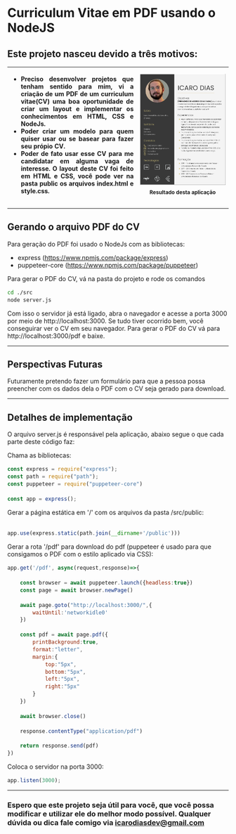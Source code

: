 # Curriculum Vitae em PDF usando o NodeJS 
## Este projeto nasceu devido a três motivos:

|<ul> <li align="justify">Preciso desenvolver projetos que tenham sentido para mim, vi a criação de um PDF de um curriculum vitae(CV) uma boa oportunidade de criar um layout e implementar os conhecimentos em HTML, CSS e NodeJs.</li><li align="justify">Poder criar um modelo para quem quiser usar ou se basear para fazer seu própio CV.</li><li align="justify"> Poder de fato usar esse CV para me candidatar em alguma  vaga de interesse. O layout deste CV foi feito em HTML e CSS, você pode ver na pasta public os arquivos index.html e style.css.</li></ul>|<img src="./CV-resultado.png" width=1300><br><sub>Resultado desta aplicação</sub>| 
| :---: | :---: | 

---

## Gerando o arquivo PDF do CV

Para geração do PDF foi usado o NodeJs com as bibliotecas: 
- express (https://www.npmjs.com/package/express)
- puppeteer-core (https://www.npmjs.com/package/puppeteer)

Para gerar o PDF do CV, vá na pasta do projeto e rode os comandos
~~~bash
cd ./src
node server.js
~~~
Com isso o servidor já está ligado, abra o navegador e acesse a porta 3000 por meio de http://localhost:3000. Se tudo tiver ocorrido bem, você conseguirar ver o CV em seu navegador. Para gerar o PDF do CV vá para  http://localhost:3000/pdf e baixe.

---
## Perspectivas Futuras

Futuramente pretendo fazer um formulário para que a pessoa possa preencher com os dados dela o PDF com o CV seja gerado para download.

---
## Detalhes de implementação
O arquivo server.js é responsável pela aplicação, abaixo segue o que cada parte deste código faz:

Chama as bibliotecas:
~~~js
const express = require("express");
const path = require("path");
const puppeteer = require("puppeteer-core")

const app = express();
~~~

Gerar a página estática em '/' com os arquivos da pasta /src/public:

~~~js

app.use(express.static(path.join(__dirname+'/public')))
~~~

Gerar a rota '/pdf' para download do pdf (puppeteer é usado para que consigamos o PDF com o estilo aplicado via CSS):

~~~js
app.get('/pdf', async(request,response)=>{

    const browser = await puppeteer.launch({headless:true})
    const page = await browser.newPage()

    await page.goto("http://localhost:3000/",{
        waitUntil:'networkidle0'
    })

    const pdf = await page.pdf({
        printBackground:true,
        format:"letter",
        margin:{
            top:"5px",
            bottom:"5px",
            left:"5px",
            right:"5px"
        }
    })

    await browser.close()

    response.contentType("application/pdf")

    return response.send(pdf)
})
~~~

Coloca o servidor na porta 3000:
~~~js
app.listen(3000);
~~~

---
### Espero que este projeto seja útil para você, que você possa modificar e utilizar ele do melhor modo possível. Qualquer dúvida ou dica fale comigo via icarodiasdev@gmail.com 


